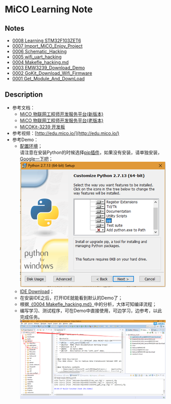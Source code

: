 # MiCO Learning Note

## Notes

* [0008 Learning STM32F103ZET6](src/0008_STM32F103ZET6/README.md)
* [0007 Import_MiCO_Enjoy_Project](src/0007_Import_MiCO_Enjoy_Project.md)
* [0006 Schematic_Hacking](src/0006_Schematic/README.md)
* [0005 wifi_uart_hacking](src/0005_wifi_uart/README.md)
* [0004 Makefle_hacking.md](src/0004_Makefle_hacking.md)
* [0003 EMW3239_Download_Demo](src/0003_EMW3239_Download_Demo.md)
* [0002 GoKit_Download_Wifi_Firmware](src/0002_GoKit_Download_Wifi_Firmware.md)
* [0001 Get_Module_And_DownLoad](src/0001_Get_Module_And_DownLoad.md)

## Description

* 参考文档：
  * [MiCO 物联网工程师开发服务平台(新版本)](http://developer.mico.io/)
  * [MiCO 物联网工程师开发服务平台(老版本)](http://developer.mico.io/docs/5)
  * [MiCOKit-3239 开发板](http://developer.mico.io/docs/38)
* 参考视频：[http://edu.mico.io/](http://edu.mico.io/)
* 参考Demo：
  * [配置环境](http://developer.mico.io/handbooks/8)；  
    请注意在安装Python的时候选择[pip插件](https://pypi.python.org/pypi/pip#downloads)，如果没有安装，请单独安装，[Google一下吧](http://bfy.tw/CymH)；
      ![Python_pip_Choose.png](src/image/Python_pip_Choose.png)
  * [IDE Download](http://developer.mico.io/handbooks/9)；
  * 在安装IDE之后，打开IDE就能看到默认的Demo了；
  * 根据[《0004 Makefle_hacking.md》](src/0004_Makefle_hacking.md)中的分析，大体可知编译流程；
  * 编写学习、测试程序，可在Demo中直接使用，可边学习，边参考，以此完成任务。  
    ![MiCO_SDK_IDE.png](src/image/MiCO_SDK_IDE.png)
